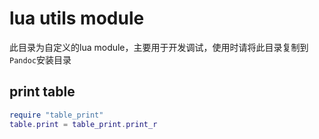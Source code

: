 # lua utils module

此目录为自定义的lua module，主要用于开发调试，使用时请将此目录复制到`Pandoc`安装目录

## print table

```lua
require "table_print"
table.print = table_print.print_r
```